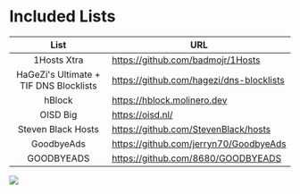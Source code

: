 # Included Lists

| List | URL |
|:---:|---|
| 1Hosts Xtra | https://github.com/badmojr/1Hosts |
| HaGeZi's Ultimate + TIF DNS Blocklists | https://github.com/hagezi/dns-blocklists |
| hBlock | https://hblock.molinero.dev |
| OISD Big | https://oisd.nl/ |
| Steven Black Hosts | https://github.com/StevenBlack/hosts |
| GoodbyeAds | https://github.com/jerryn70/GoodbyeAds |
| GOODBYEADS | https://github.com/8680/GOODBYEADS |

![](https://github.com/KnightmareVIIVIIXC/bigaioblocklist/assets/114373431/541f5231-a080-4dec-9598-37c5697d1086)
